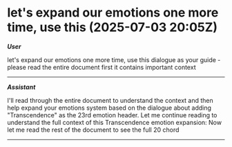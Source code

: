 <!-- Generated by SpecStory -->

# let's expand our emotions one more time, use this  (2025-07-03 20:05Z)

_**User**_

let's expand our emotions one more time, use this dialogue as your guide - please read the entire document first it contains important context 

---

_**Assistant**_

I'll read through the entire document to understand the context and then help expand your emotions system based on the dialogue about adding "Transcendence" as the 23rd emotion header. Let me continue reading to understand the full context of this Transcendence emotion expansion: Now let me read the rest of the document to see the full 20 chord 

---

